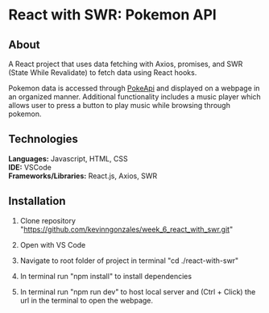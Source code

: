# React with SWR: Pokemon API

## About
A React project that uses data fetching with Axios, promises, and SWR (State While Revalidate) to fetch data using React hooks. 

Pokemon data is accessed through [PokeApi](https://pokeapi.co/) and displayed on a webpage in an organized manner. Additional functionality includes a music player which allows user to press a button to play music while browsing through pokemon.


## Technologies
**Languages:** Javascript, HTML, CSS  
**IDE:** VSCode  
**Frameworks/Libraries:** React.js, Axios, SWR

## Installation

1. Clone repository "https://github.com/kevinngonzales/week_6_react_with_swr.git"

2. Open with VS Code

3. Navigate to root folder of project in terminal "cd ./react-with-swr"

4. In terminal run "npm install" to install dependencies

5. In terminal run "npm run dev" to host local server and (Ctrl + Click) the url in the terminal to open the webpage.








